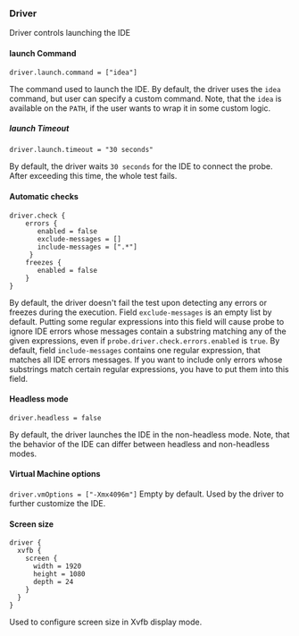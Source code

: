 ### Driver

Driver controls launching the IDE  

#### launch Command
`driver.launch.command = ["idea"]`

The command used to launch the IDE. By default, the driver uses the `idea` command, but user can specify a custom command. Note, that the `idea` is available on the `PATH`, if the user wants to wrap it in some custom logic. 
##### launch Timeout
`driver.launch.timeout = "30 seconds"`

By default, the driver waits `30 seconds` for the IDE to connect the probe. After exceeding this time, the whole test fails.  
#### Automatic checks
```
driver.check {
    errors {
       enabled = false
       exclude-messages = []
       include-messages = [".*"]
     }
    freezes {
       enabled = false
    }
}
```

By default, the driver doesn't fail the test upon detecting any errors or freezes during the execution.
Field `exclude-messages` is an empty list by default. Putting some regular expressions into this field will cause probe to ignore IDE errors whose messages contain a substring matching any of the given expressions, even if `probe.driver.check.errors.enabled` is `true`.
By default, field `include-messages` contains one regular expression, that matches all IDE errors messages. If you want to include only errors whose substrings match certain regular expressions, you have to
put them into this field. 

#### Headless mode
`driver.headless = false`

By default, the driver launches the IDE in the non-headless mode. Note, that the behavior of the IDE can differ between headless and non-headless modes.  

#### Virtual Machine options
`driver.vmOptions = ["-Xmx4096m"]`
Empty by default. Used by the driver to further customize the IDE.

#### Screen size
```
driver {
  xvfb {
    screen {
      width = 1920
      height = 1080
      depth = 24
    }
  }
}
```
Used to configure screen size in Xvfb display mode. 